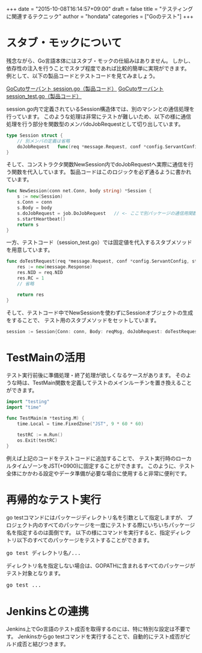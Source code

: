 +++
date = "2015-10-08T16:14:57+09:00"
draft = false
title = "テスティングに関連するテクニック"
author = "hondata"
categories = ["Goのテスト"]
+++

# スタブ・モックについて

残念ながら、Go言語本体にはスタブ・モックの仕組みはありません。
しかし、依存性の注入を行うことでスタブ程度であれば比較的簡単に実現ができます。
例として、以下の製品コードとテストコードを見てみましょう。

[GoCutoサーバント session.go（製品コード）](https://github.com/unirita/cuto/blob/master/src/cuto/servant/remote/session.go)
[GoCutoサーバント session_test.go（製品コード）](https://github.com/unirita/cuto/blob/master/src/cuto/servant/remote/session_test.go)

session.go内で定義されているSession構造体では、別のマシンとの通信処理を行っています。
このような処理は非常にテストが難しいため、以下の様に通信処理を行う部分を関数型のメンバdoJobRequestとして切り出しています。

```go
type Session struct {
	// 別メンバの定義は省略
	doJobRequest   func(req *message.Request, conf *config.ServantConfig, stCh chan<- string) *message.Response
}
```

そして、コンストラクタ関数NewSession内でdoJobRequestへ実際に通信を行う関数を代入しています。
製品コードはこのロジックを必ず通るように書かれています。

```go
func NewSession(conn net.Conn, body string) *Session {
	s := new(Session)
	s.Conn = conn
	s.Body = body
	s.doJobRequest = job.DoJobRequest   // <- ここで別パッケージの通信用関数を代入している
	s.startHeartbeat()
	return s
}
```

一方、テストコード（session_test.go）では固定値を代入するスタブメソッドを用意しています。

```go
func doTestRequest(req *message.Request, conf *config.ServantConfig, stCh chan<- string) *message.Response {
	res := new(message.Response)
	res.NID = req.NID
	res.RC = 1
	// 省略

	return res
}
```

そして、テストコード中でNewSessionを使わずにSessionオブジェクトの生成をすることで、
テスト用のスタブメソッドをセットしています。

```go
session := Session{Conn: conn, Body: reqMsg, doJobRequest: doTestRequest}
```

# TestMainの活用

テスト実行前後に準備処理・終了処理が欲しくなるケースがあります。
そのような時は、TestMain関数を定義してテストのメインルーチンを置き換えることができます。

```go
import "testing"
import "time"

func TestMain(m *testing.M) {
    time.Local = time.FixedZone("JST", 9 * 60 * 60)

    testRC := m.Run()
	os.Exit(testRC)
}
```

例えば上記のコードをテストコードに追加することで、
テスト実行時のローカルタイムゾーンをJST(+0900)に固定することができます。
このように、テスト全体にかかわる設定やデータ準備が必要な場合に使用すると非常に便利です。

# 再帰的なテスト実行

go testコマンドにはパッケージディレクトリ名を引数として指定しますが、
プロジェクト内のすべてのパッケージを一度にテストする際にいちいちパッケージ名を指定するのは面倒です。
以下の様にコマンドを実行すると、指定ディレクトリ以下のすべてのパッケージをテストすることができます。

<pre class="output">
go test ディレクトリ名/...
</pre>

ディレクトリ名を指定しない場合は、GOPATHに含まれるすべてのパッケージがテスト対象となります。

<pre class="output">
go test ...
</pre>

# Jenkinsとの連携

Jenkins上でGo言語のテスト成否を取得するのには、特に特別な設定は不要です。
Jenkinsからgo testコマンドを実行することで、自動的にテスト成否がビルド成否と結びつきます。
